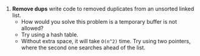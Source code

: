 1. **Remove dups** write code to removed duplicates from an unsorted linked
   list. 
    * How would you solve this problem is a temporary buffer is not allowed?
    * Try using a hash table.
    * Without extra space, it will take `O(n^2)` time. Try using two pointers,
      where the second one searches ahead of the list.
